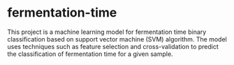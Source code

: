 # fermentation-time
This project is a machine learning model for fermentation time binary classification based on support vector machine (SVM) algorithm. The model uses techniques such as feature selection and cross-validation to predict the classification of fermentation time for a given sample.
